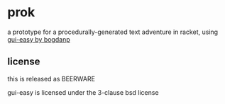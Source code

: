 # prok
a prototype for a procedurally-generated text adventure in racket, using [gui-easy by bogdanp](https://github.com/Bogdanp/racket-gui-easy)

## license
this is released as BEERWARE

gui-easy is licensed under the 3-clause bsd license
